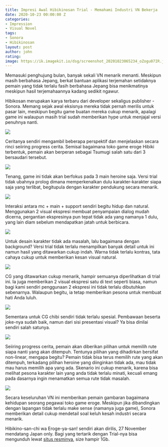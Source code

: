 ```yaml
---
title: Impresi Awal Hibikinosan Trial - Memahami Industri VN Bekerja
date: 2020-10-23 00:00:00 Z
categories:
- Impression
- Visual Novel
tags:
- Sonora
- Hibikinosan
layout: post
author: john
rating: 
image: https://ik.imagekit.io/dsg/screenshot_20201023065234_oZogu07IR.jpg
---
```


Memasuki penghujung bulan, banyak sekali VN menarik menanti. Meskipun masih berbahasa Jepang, berkat bantuan aplikasi terjemahan setidaknya pemain yang tidak terlalu fasih berbahasa Jepang bisa menikmatinya meskipun hasil terjemahaannya kadang sedikit ngawur.

Hibikosan merupakan karya terbaru dari developer sekaligus publisher - Sonora. Memang sejak awal eksisnya mereka tidak pernah merilis untuk pasar lain, meskipun begitu game buatan mereka cukup menarik, apalagi game ini walaupun masih trial sudah memberikan hype untuk menjajal versi penuhnya nanti.

![](https://ik.imagekit.io/dsg/screenshot_20201023053856_IQAJA-gTU.jpg)

Ceritanya sendiri mengambil beberapa perspektif dan menjelaskan secara rinci seiiring progress cerita. Semisal bagaimana toko game eroge Hibiki terbentuk, pemain akan berperan sebagai Tsumugi salah satu dari 3 bersaudari tersebut.

![](https://ik.imagekit.io/dsg/screenshot_20201023055642_S5K7i-Mkz.jpg)

Tenang, game ini tidak akan berfokus pada 3 main heroine saja. Versi trial tidak ubahnya prolog dimana memperkenalkan dulu karakter-karakter siapa saja yang terlibat, begitupula dengan karakter pendukung secara menarik.

![](https://ik.imagekit.io/dsg/screenshot_20201023055901_la8OKdj9o.jpg)

Interaksi antara mc + main + support sendiri begitu hidup dan natural. Menggunakan 2 visual ekspresi membuat penyampaian dialog mudah dicerna, pergantian ekspresinya pun tepat tidak ada yang namanya 1 dulu, yang lain diam sebelum mendapatkan jatah untuk berbicara.

![](https://ik.imagekit.io/dsg/screenshot_20201023073043_raQ-5KbvA.jpg)

Untuk desain karakter tidak ada masalah, lalu bagaimana dengan background? Versi trial tidak terlalu menampilkan banyak detail untuk ini namun hasil yang ditawarkan cukup indah. Warna tidak terlalu kontras, tata cahaya cukup untuk memberikan kesan visual natural.

![](https://ik.imagekit.io/dsg/screenshot_20201023063552_CSw_rec7Qr5.jpg)

CG yang ditawarkan cukup menarik, hampir semuanya diperlihatkan di trial ini. Ia juga memberikan 2 visual ekspresi satu di text seperti biasa, namun bagi kami sendiri penggunaan 2 ekspresi ini tidak terlalu dibutuhkan sebenarnya. Walaupun begitu, ia tetap memberikan pesona untuk membuat hati Anda luluh.

![](https://ik.imagekit.io/dsg/screenshot_20201023063232_JN0yc8LlR.jpg)

Sementara untuk CG chibi sendiri tidak terlalu spesial. Pembawaan beserta joke-nya sudah baik, namun dari sisi presentasi visual? Ya bisa dinilai sendiri salah satunya.

![](https://ik.imagekit.io/dsg/screenshot_20201023072931_y-SJlfjP9Zs.jpg)

Seiiring progress cerita, pemain akan diberikan pilihan untuk memilih rute siapa nanti yang akan ditempuh. Tentunya pilihan yang dihadirkan bersifat non-linear, mengapa begitu? Pemain tidak bisa terus memilih rute yang akan ditempuh, terkadang pilihan heroine yang diinginkan tidak ada, mau tidak mau harus memilih apa yang ada. Skenario ini cukup menarik, karena bisa melihat pesona karakter lain yang anda tidak terlalu minati, kecuali emang pada dasarnya ingin menamatkan semua rute tidak masalah.

![](https://ik.imagekit.io/dsg/screenshot_20201023071458_mmwHxi6ASN9.jpg)

Secara keseluruhan VN ini memberikan pemain gambaran bagaimana kehidupan seorang pegawai toko game eroge. Meskipun jika dibandingkan dengan lapangan tidak terlalu make sense (namanya juga game), Sonora memberikan detail cukup mendetail soal keluh kesah industri secara menarik.

Hibikino-san-chi wa Eroge-ya-san! sendiri akan dirilis, 27 November mendatang Japan only. Bagi yang tertarik dengan Trial-nya bisa mengunduh lewat [situs resminya](http://www.cuffs.co.jp/products/hibikino/archive/download.html), size hampir 1Gb.